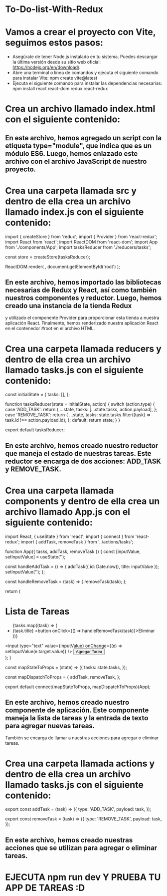 # To-Do-list-With-Redux

# Vamos a crear el proyecto con Vite, seguimos estos pasos:

- Asegúrate de tener Node.js instalado en tu sistema. Puedes descargar la última versión desde su sitio web oficial: https://nodejs.org/en/download/.
- Abre una terminal o línea de comandos y ejecuta el siguiente comando para instalar Vite: npm create vite@latest
- Ejecuta el siguiente comando para instalar las dependencias necesarias: npm install react react-dom redux react-redux

# Crea un archivo llamado index.html con el siguiente contenido:

<!DOCTYPE html>
<html lang="es">
  <head>
    <meta charset="utf-8" />
    <title>Lista de Tareas</title>
  </head>
  <body>
    <div id="root"></div>
    <script type="module" src="/src/index.js"></script>
  </body>
</html>

## En este archivo, hemos agregado un script con la etiqueta type="module", que indica que es un módulo ES6. Luego, hemos enlazado este archivo con el archivo JavaScript de nuestro proyecto.

# Crea una carpeta llamada src y dentro de ella crea un archivo llamado index.js con el siguiente contenido:

import { createStore } from 'redux';
import { Provider } from 'react-redux';
import React from 'react';
import ReactDOM from 'react-dom';
import App from './components/App';
import tasksReducer from './reducers/tasks';

const store = createStore(tasksReducer);

ReactDOM.render(
  <Provider store={store}>
    <App />
  </Provider>,
  document.getElementById('root')
);

## En este archivo, hemos importado las bibliotecas necesarias de Redux y React, así como también nuestros componentes y reductor. Luego, hemos creado una instancia de la tienda Redux 
y utilizado el componente Provider para proporcionar esta tienda a nuestra aplicación React. Finalmente, hemos renderizado nuestra aplicación React en el contenedor #root en el archivo HTML.

# Crea una carpeta llamada reducers y dentro de ella crea un archivo llamado tasks.js con el siguiente contenido:

const initialState = {
  tasks: [],
};

function tasksReducer(state = initialState, action) {
  switch (action.type) {
    case 'ADD_TASK':
      return {
        ...state,
        tasks: [...state.tasks, action.payload],
      };
    case 'REMOVE_TASK':
      return {
        ...state,
        tasks: state.tasks.filter((task) => task.id !== action.payload.id),
      };
    default:
      return state;
  }
}

export default tasksReducer;

## En este archivo, hemos creado nuestro reductor que maneja el estado de nuestras tareas. Este reductor se encarga de dos acciones: ADD_TASK y REMOVE_TASK.

# Crea una carpeta llamada components y dentro de ella crea un archivo llamado App.js con el siguiente contenido:

import React, { useState } from 'react';
import { connect } from 'react-redux';
import { addTask, removeTask } from '../actions/tasks';

function App({ tasks, addTask, removeTask }) {
  const [inputValue, setInputValue] = useState('');

  const handleAddTask = () => {
    addTask({ id: Date.now(), title: inputValue });
    setInputValue('');
  };

  const handleRemoveTask = (task) => {
    removeTask(task);
  };

  return (
    <div>
      <h1>Lista de Tareas</h1>
      <ul>
        {tasks.map((task) => (
          <li key={task.id}>
            {task.title}
            <button onClick={() => handleRemoveTask(task)}>Eliminar</button>
          </li>
        ))}
      </ul>
      <input
        type="text"
        value={inputValue}
        onChange={(e) => setInputValue(e.target.value)}
      />
      <button onClick={handleAddTask}>Agregar Tarea</button>
    </div>
  );
}

const mapStateToProps = (state) => ({
  tasks: state.tasks,
});

const mapDispatchToProps = {
  addTask,
  removeTask,
};

export default connect(mapStateToProps, mapDispatchToProps)(App);

## En este archivo, hemos creado nuestro componente de aplicación. Este componente maneja la lista de tareas y la entrada de texto para agregar nuevas tareas. 
También se encarga de llamar a nuestras acciones para agregar o eliminar tareas.

# Crea una carpeta llamada actions y dentro de ella crea un archivo llamado tasks.js con el siguiente contenido:

export const addTask = (task) => ({
  type: 'ADD_TASK',
  payload: task,
});

export const removeTask = (task) => ({
  type: 'REMOVE_TASK',
  payload: task,
});

## En este archivo, hemos creado nuestras acciones que se utilizan para agregar o eliminar tareas.

# EJECUTA npm run dev Y PRUEBA TU APP DE TAREAS :D
